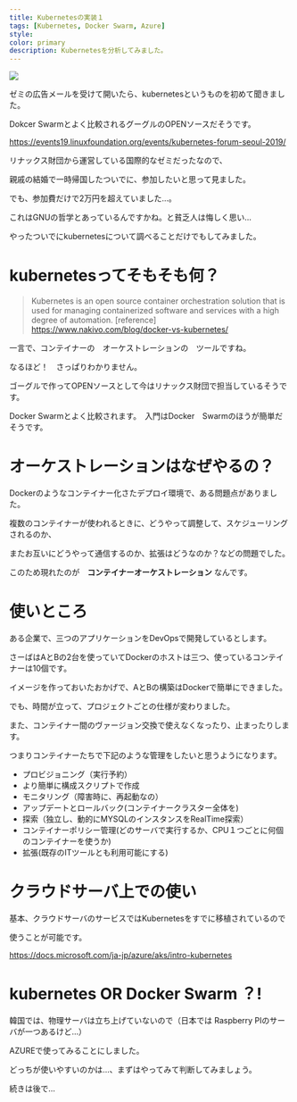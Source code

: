 ```yaml
---
title: Kubernetesの実装１　
tags: [Kubernetes, Docker Swarm, Azure]
style:
color: primary
description: Kubernetesを分析してみました。
---
```


![](https://miro.medium.com/max/6000/1*qHvFfsb8YriqUsGe1Q9e9A.png)

ゼミの広告メールを受けて開いたら、kubernetesというものを初めて聞きました。

Dokcer Swarmとよく比較されるグーグルのOPENソースだそうです。

https://events19.linuxfoundation.org/events/kubernetes-forum-seoul-2019/

リナックス財団から運営している国際的なゼミだったなので、

親戚の結婚で一時帰国したついでに、参加したいと思って見ました。

でも、参加費だけで2万円を超えていました…。　

これはGNUの哲学とあっているんですかね。と貧乏人は悔しく思い…

やったついでにkubernetesについて調べることだけでもしてみました。

# kubernetesってそもそも何？

> Kubernetes is an open source container orchestration solution
> that is used for managing containerized software and services with a high degree of automation.
> [reference] https://www.nakivo.com/blog/docker-vs-kubernetes/

一言で、コンテイナーの　オーケストレーションの　ツールですね。

なるほど！　さっぱりわかりません。

ゴーグルで作ってOPENソースとして今はリナックス財団で担当しているそうです。

Docker Swarmとよく比較されます。　入門はDocker　Swarmのほうが簡単だそうです。


# オーケストレーションはなぜやるの？

Dockerのようなコンテイナー化さたデプロイ環境で、ある問題点がありました。

複数のコンテイナーが使われるときに、どうやって調整して、スケジューリングされるのか、

またお互いにどうやって通信するのか、拡張はどうなのか？などの問題でした。

このため現れたのが　**コンテイナーオーケストレーション** なんです。


# 使いところ

ある企業で、三つのアプリケーションをDevOpsで開発しているとします。

さーばはAとBの2台を使っていてDockerのホストは三つ、使っているコンテイナーは10個です。

イメージを作っておいたおかげで、AとBの構築はDockerで簡単にできました。

でも、時間が立って、プロジェクトごとの仕様が変わりました。

また、コンテイナー間のヴァージョン交換で使えなくなったり、止まったりします。

つまりコンテイナーたちで下記のような管理をしたいと思うようになります。

- プロビジョニング（実行予約）
- より簡単に構成スクリプトで作成
- モニタリング（障害時に、再起動なの）
- アップデートとロールバック(コンテイナークラスター全体を)
- 探索（独立し、動的にMYSQLのインスタンスをRealTime探索）
- コンテイナーポリシー管理(どのサーバで実行するか、CPU１つごとに何個のコンテイナーを使うか)
- 拡張(既存のITツールとも利用可能にする)

# クラウドサーバ上での使い

基本、クラウドサーバのサービスではKubernetesをすでに移植されているので

使うことが可能です。

<https://docs.microsoft.com/ja-jp/azure/aks/intro-kubernetes>

# kubernetes OR Docker Swarm ？!

韓国では、物理サーバは立ち上げていないので（日本では Raspberry PIのサーバが一つあるけど…）

AZUREで使ってみることにしました。

どっちが使いやすいのかは…、まずはやってみて判断してみましょう。

続きは後で…
